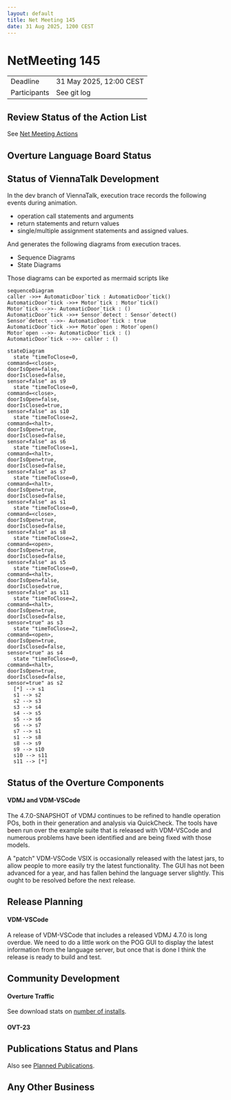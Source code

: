 ```yaml
---
layout: default
title: Net Meeting 145
date: 31 Aug 2025, 1200 CEST
---
```


<script src="https://code.jquery.com/jquery-1.11.1.min.js">
</script>
<script src="/javascripts/edit.js"></script>
<script>setEditButonNm();</script>

# NetMeeting 145

|||
|---|---|
| Deadline | 31 May 2025, 12:00 CEST |
| Participants | See git log |


## Review Status of the Action List

See [Net Meeting Actions](https://github.com/overturetool/overturetool.github.io/issues?q=is%3Aopen+is%3Aissue+label%3A%22action+net-meeting%22)


## Overture Language Board Status

## Status of ViennaTalk Development

In the dev branch of ViennaTalk, execution trace records the following events during animation.

* operation call statements and arguments
* return statements and return values
* single/multiple assignment statements and assigned values.

And generates the following diagrams from execution traces.

* Sequence Diagrams
* State Diagrams

Those diagrams can be exported as mermaid scripts like

```mermaid
sequenceDiagram
caller ->>+ AutomaticDoor`tick : AutomaticDoor`tick()
AutomaticDoor`tick ->>+ Motor`tick : Motor`tick()
Motor`tick -->>- AutomaticDoor`tick : ()
AutomaticDoor`tick ->>+ Sensor`detect : Sensor`detect()
Sensor`detect -->>- AutomaticDoor`tick : true
AutomaticDoor`tick ->>+ Motor`open : Motor`open()
Motor`open -->>- AutomaticDoor`tick : ()
AutomaticDoor`tick -->>- caller : ()
```
```mermaid
stateDiagram
  state "timeToClose=0,
command=<close>,
doorIsOpen=false,
doorIsClosed=false,
sensor=false" as s9
  state "timeToClose=0,
command=<close>,
doorIsOpen=false,
doorIsClosed=true,
sensor=false" as s10
  state "timeToClose=2,
command=<halt>,
doorIsOpen=true,
doorIsClosed=false,
sensor=false" as s6
  state "timeToClose=1,
command=<halt>,
doorIsOpen=true,
doorIsClosed=false,
sensor=false" as s7
  state "timeToClose=0,
command=<halt>,
doorIsOpen=true,
doorIsClosed=false,
sensor=false" as s1
  state "timeToClose=0,
command=<close>,
doorIsOpen=true,
doorIsClosed=false,
sensor=false" as s8
  state "timeToClose=2,
command=<open>,
doorIsOpen=true,
doorIsClosed=false,
sensor=false" as s5
  state "timeToClose=0,
command=<halt>,
doorIsOpen=false,
doorIsClosed=true,
sensor=false" as s11
  state "timeToClose=2,
command=<halt>,
doorIsOpen=true,
doorIsClosed=false,
sensor=true" as s3
  state "timeToClose=2,
command=<open>,
doorIsOpen=true,
doorIsClosed=false,
sensor=true" as s4
  state "timeToClose=0,
command=<halt>,
doorIsOpen=true,
doorIsClosed=false,
sensor=true" as s2
  [*] --> s1
  s1 --> s2
  s2 --> s3
  s3 --> s4
  s4 --> s5
  s5 --> s6
  s6 --> s7
  s7 --> s1
  s1 --> s8
  s8 --> s9
  s9 --> s10
  s10 --> s11
  s11 --> [*]
```
##  Status of the Overture Components

#### VDMJ and VDM-VSCode

The 4.7.0-SNAPSHOT of VDMJ continues to be refined to handle operation POs, both in their generation and analysis via QuickCheck. The tools have been run over the example suite that is released with VDM-VSCode and numerous problems have been identified and are being fixed with those models.

A "patch" VDM-VSCode VSIX is occasionally released with the latest jars, to allow people to more easily try the latest functionality. The GUI has not been advanced for a year, and has fallen behind the language server slightly. This ought to be resolved before the next release.

##  Release Planning

#### VDM-VSCode

A release of VDM-VSCode that includes a released VDMJ 4.7.0 is long overdue. We need to do a little work on the POG GUI to display the latest information from the language server, but once that is done I think the release is ready to build and test.

##  Community Development

#### Overture Traffic

See download stats on [number of installs](https://marketplace.visualstudio.com/items?itemName=overturetool.vdm-vscode).

#### OVT-23


##  Publications Status and Plans

Also see [Planned Publications](https://www.overturetool.org/publications/PlannedPublications.html).


##  Any Other Business



<div id="edit_page_div"></div>
